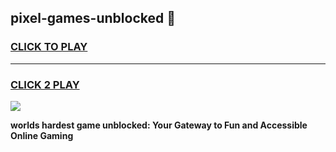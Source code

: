 
## pixel-games-unblocked 👋
<h3>
<a href="https://premium.freeplayer.one?title=pixel-games-unblocked&ref=14F">CLICK TO PLAY</a></h3>
<hr>

<h3>
<a href="https://premium.freeplayer.one?title=pixel-games-unblocked&ref=14F">CLICK 2 PLAY</a>
  
</h3>

<a href="https://premium.freeplayer.one?title=pixel-games-unblocked&ref=12F/"><img src="https://clearcache.store/games.png"></a>


**worlds hardest game unblocked: Your Gateway to Fun and Accessible Online Gaming**

